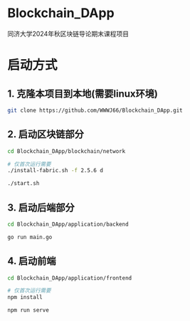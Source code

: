 # Blockchain_DApp
同济大学2024年秋区块链导论期末课程项目



# 启动方式

## 1. 克隆本项目到本地(需要linux环境)

```bash
git clone https://github.com/WWWJ66/Blockchain_DApp.git
```



## 2. 启动区块链部分

```bash
cd Blockchain_DApp/blockchain/network

# 仅首次运行需要
./install-fabric.sh -f 2.5.6 d 

./start.sh
```



## 3. 启动后端部分

```bash
cd Blockchain_DApp/application/backend

go run main.go
```



## 4. 启动前端

```bash
cd Blockchain_DApp/application/frontend

# 仅首次运行需要
npm install

npm run serve
```

